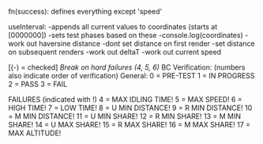 fn(success): defines everything except 'speed'

useInterval: 
-appends all current values to coordinates (starts at [0000000])
-sets test phases based on these
-console.log(coordinates)
-work out haversine distance
-dont set distance on first render
-set distance on subsequent renders
-work out deltaT
-work out current speed

<!--OLD BC Verification: (numbers also indicate order of verification)
General:
0 = PRE-TEST
1 = IN-PROGRESS
2 = PASS
3 = FAIL

FAILURES (indicated with !)
Time: 
-4 = LOW TIME!
-5 = HIGH TIME!
Distance [km]:
-6 = U MIN DISTANCE!
-7 = R MIN DISTANCE!
-8 = M MIN DISTANCE!
Distance shares [%]:
9 = U MIN SHARE!
10 = U MAX SHARE!
11 = R MIN SHARE!
12 = R MAX SHARE!
13 = M MIN SHARE!
14 = M MAX SHARE!
Altitude:
15 = MAX ALTITUDE!
Speed:
16 = MAX SPEED!
17 = MAX IDLING TIME! -->

<!-- hard failures changed to soft 10, 12, 14, 15 -->
<!-- *Break on Hard Failures* (5, 16, 17) -->




[(-) = checked]
*Break on hard failures (4, 5, 6)*
BC Verification: (numbers also indicate order of verification)
General:
0 = PRE-TEST
1 = IN PROGRESS
2 = PASS
3 = FAIL

FAILURES (indicated with !)
4 = MAX IDLING TIME!
5 = MAX SPEED!
6 = HIGH TIME!
7 = LOW TIME!
8 = U MIN DISTANCE!
9 = R MIN DISTANCE!
10 = M MIN DISTANCE!
11 = U MIN SHARE!
12 = R MIN SHARE!
13 = M MIN SHARE!
14 = U MAX SHARE!
15 = R MAX SHARE!
16 = M MAX SHARE!
17 = MAX ALTITUDE!